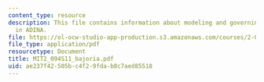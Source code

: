 ```yaml
---
content_type: resource
description: This file contains information about modeling and governing parameters
  in ADINA.
file: https://ol-ocw-studio-app-production.s3.amazonaws.com/courses/2-094-finite-element-analysis-of-solids-and-fluids-ii-spring-2011/ae237f42505bc4f29fdab8c7aed85518_MIT2_094S11_bajoria.pdf
file_type: application/pdf
resourcetype: Document
title: MIT2_094S11_bajoria.pdf
uid: ae237f42-505b-c4f2-9fda-b8c7aed85518
---
```


